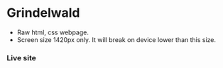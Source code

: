 # Grindelwald

- Raw html, css webpage.
- Screen size 1420px only. It will break on device lower than this size.

### Live site
